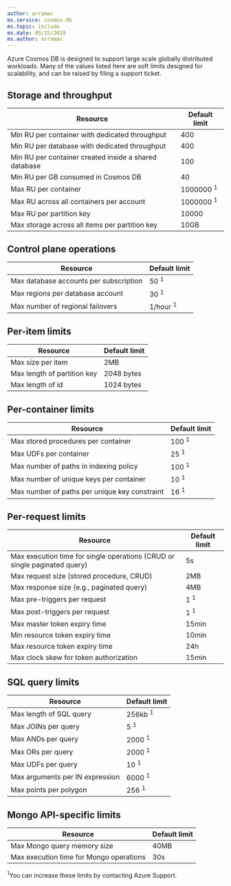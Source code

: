 ```yaml
---
author: arramac
ms.service: cosmos-db
ms.topic: include
ms.date: 05/15/2019
ms.author: arramac
---
```


Azure Cosmos DB is designed to support large scale globally distributed workloads. Many of the values listed here are soft limits designed for scalability, and can be raised by filing a support ticket.

## Storage and throughput

| Resource | Default limit |
| --- | --- |
| Min RU per container with dedicated throughput |400 |
| Min RU per database with dedicated throughput |400 |
| Min RU per container created inside a shared database |100 |
| Min RU per GB consumed in Cosmos DB |40 |
| Max RU per container |1000000 <sup>1</sup>|
| Max RU across all containers per account |1000000 <sup>1</sup>|
| Max RU per partition key |10000 |
| Max storage across all items per partition key|10GB |


## Control plane operations

| Resource | Default limit |
| --- | --- |
| Max database accounts per subscription |50 <sup>1</sup>|
| Max regions per database account |30 <sup>1</sup>|
| Max number of regional failovers |1/hour <sup>1</sup>|


## Per-item limits

| Resource | Default limit |
| --- | --- |
| Max size per item |2MB |
| Max length of partition key |2048 bytes |
| Max length of id |1024 bytes |

## Per-container limits

| Resource | Default limit |
| --- | --- |
| Max stored procedures per container |100 <sup>1</sup>|
| Max UDFs per container |25 <sup>1</sup>|
| Max number of paths in indexing policy|100 <sup>1</sup>|
| Max number of unique keys per container|10 <sup>1</sup>|
| Max number of paths per unique key constraint|16 <sup>1</sup>|

## Per-request limits

| Resource | Default limit |
| --- | --- |
| Max execution time for single operations (CRUD or single paginated query)| 5s |
| Max request size (stored procedure, CRUD)|2MB |
| Max response size (e.g., paginated query) |4MB |
| Max pre-triggers per request| 1 <sup>1</sup>|
| Max post-triggers per request| 1 <sup>1</sup>|
| Max master token expiry time |15min |
| Min resource token expiry time |10min |
| Max resource token expiry time |24h |
| Max clock skew for token authorization| 15min |
 
## SQL query limits

| Resource | Default limit |
| --- | --- |
| Max length of SQL query| 256kb <sup>1</sup>|
| Max JOINs per query| 5 <sup>1</sup>|
| Max ANDs per query| 2000 <sup>1</sup>|
| Max ORs per query| 2000 <sup>1</sup>|
| Max UDFs per query| 10 <sup>1</sup>|
| Max arguments per IN expression| 6000 <sup>1</sup>|
| Max points per polygon| 256 <sup>1</sup>|

## Mongo API-specific limits

| Resource | Default limit |
| --- | --- |
| Max Mongo query memory size | 40MB |
| Max execution time for Mongo operations| 30s |

<sup>1</sup>You can increase these limits by contacting Azure Support.

